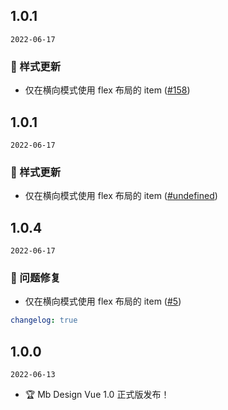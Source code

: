 ## 1.0.1

`2022-06-17`

### 💅 样式更新

- 仅在横向模式使用 flex 布局的 item ([#158](http://git.mabangerp.com:2280/crm/mb-frontend-erp/-/merge_requests/158))


## 1.0.1

`2022-06-17`

### 💅 样式更新

- 仅在横向模式使用 flex 布局的 item ([#undefined](undefined))


## 1.0.4

`2022-06-17`

### 🐛 问题修复

- 仅在横向模式使用 flex 布局的 item ([#5](https://github.com/zy499/mb-design-vue/pull/5))


```yaml
changelog: true
```
## 1.0.0

`2022-06-13`

- 🏆 Mb Design Vue 1.0 正式版发布！

